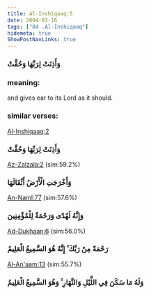 ```yaml
---
title: Al-Inshiqaaq:5
date: 2004-03-16
tags: ["84 .Al-Inshiqaaq"]
hidemeta: true 
ShowPostNavLinks: true 
---
```

### وَأَذِنَتْ لِرَبِّهَا وَحُقَّتْ
### meaning: 
and gives ear to its Lord as it should.
### similar verses: 

[Al-Inshiqaaq:2](/84/2)

### وَأَذِنَتْ لِرَبِّهَا وَحُقَّتْ

[Az-Zalzala:2](/99/2) (sim:59.2%)

### وَأَخْرَجَتِ الْأَرْضُ أَثْقَالَهَا

[An-Naml:77](/27/77) (sim:57.6%)

### وَإِنَّهُ لَهُدًى وَرَحْمَةٌ لِلْمُؤْمِنِينَ

[Ad-Dukhaan:6](/44/6) (sim:56.0%)

### رَحْمَةً مِنْ رَبِّكَ ۚ إِنَّهُ هُوَ السَّمِيعُ الْعَلِيمُ

[Al-An'aam:13](/6/13) (sim:55.7%)

### وَلَهُ مَا سَكَنَ فِي اللَّيْلِ وَالنَّهَارِ ۚ وَهُوَ السَّمِيعُ الْعَلِيمُ
